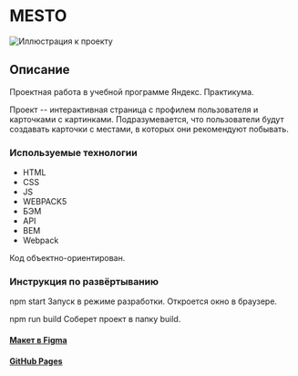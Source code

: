 # MESTO
![Иллюстрация к проекту](https://i.ibb.co/HBSy3Gr/2021-11-15-004205.png)
## Описание

Проектная работа в учебной программе Яндекс. Практикума.

Проект -- интерактивная страница с профилем пользователя и карточками с картинками. 
Подразумевается, что пользователи будут создавать карточки с местами, в которых они рекомендуют побывать.

### Используемые технологии

- HTML
- CSS
- JS
- WEBPACK5
- БЭМ
- API
- BEM
- Webpack

Код объектно-ориентирован.

### Инструкция по развёртыванию 

npm start
Запуск в режиме разработки. Откроется окно в браузере.

npm run build
Соберет проект в папку build.

#### [Макет в Figma](https://www.figma.com/file/2cn9N9jSkmxD84oJik7xL7/JavaScript.-Sprint-4)
#### [GitHub Pages](https://nikih449.github.io/mesto/)
